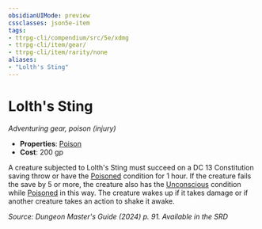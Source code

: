```yaml
---
obsidianUIMode: preview
cssclasses: json5e-item
tags:
- ttrpg-cli/compendium/src/5e/xdmg
- ttrpg-cli/item/gear/
- ttrpg-cli/item/rarity/none
aliases: 
- "Lolth's Sting"
---
```

# Lolth's Sting
*Adventuring gear, poison (injury)*  


- **Properties**: [Poison](Інструменти%20ДМ/CLI/rules/item-properties.md#Poison)
- **Cost**: 200 gp

A creature subjected to Lolth's Sting must succeed on a DC 13 Constitution saving throw or have the [Poisoned](Інструменти%20ДМ/CLI/rules/conditions.md#Poisoned) condition for 1 hour. If the creature fails the save by 5 or more, the creature also has the [Unconscious](Інструменти%20ДМ/CLI/rules/conditions.md#Unconscious) condition while [Poisoned](Інструменти%20ДМ/CLI/rules/conditions.md#Poisoned) in this way. The creature wakes up if it takes damage or if another creature takes an action to shake it awake.

*Source: Dungeon Master's Guide (2024) p. 91. Available in the <span title='Systems Reference Document (5.2)'>SRD</span>*